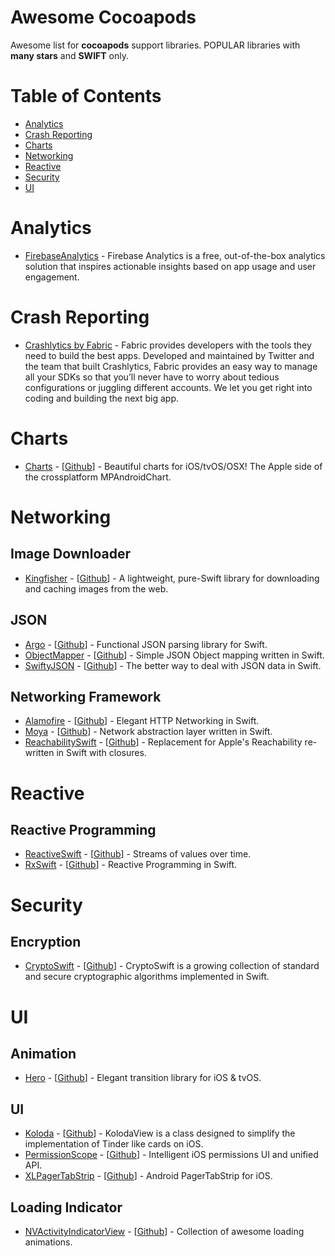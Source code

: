 # Awesome Cocoapods
Awesome list for **cocoapods** support libraries. 
POPULAR libraries with **many stars** and **SWIFT** only.

# Table of Contents
- [Analytics](https://github.com/freeskys/awesome-cocoapods#analytics)
- [Crash Reporting](https://github.com/freeskys/awesome-cocoapods#crash-reporting)
- [Charts](https://github.com/freeskys/awesome-cocoapods#charts)
- [Networking](https://github.com/freeskys/awesome-cocoapods#networking)
- [Reactive](https://github.com/freeskys/awesome-cocoapods#reactive)
- [Security](https://github.com/freeskys/awesome-cocoapods#security)
- [UI](https://github.com/freeskys/awesome-cocoapods#ui)

# Analytics
- [FirebaseAnalytics](https://cocoapods.org/pods/FirebaseAnalytics) - Firebase Analytics is a free, out-of-the-box analytics solution that inspires actionable insights based on app usage and user engagement.

# Crash Reporting
- [Crashlytics by Fabric](https://cocoapods.org/pods/Fabric) - Fabric provides developers with the tools they need to build the best apps. Developed and maintained by Twitter and the team that built Crashlytics, Fabric provides an easy way to manage all your SDKs so that you’ll never have to worry about tedious configurations or juggling different accounts. We let you get right into coding and building the next big app.

# Charts
- [Charts](https://cocoapods.org/pods/Charts) - [[Github](https://github.com/danielgindi/Charts)] - Beautiful charts for iOS/tvOS/OSX! The Apple side of the crossplatform MPAndroidChart.

# Networking

## Image Downloader
- [Kingfisher](https://cocoapods.org/pods/Kingfisher) - [[Github](https://github.com/onevcat/Kingfisher)] - A lightweight, pure-Swift library for downloading and caching images from the web.

## JSON
- [Argo](https://cocoapods.org/pods/Argo) - [[Github](https://github.com/thoughtbot/Argo)] - Functional JSON parsing library for Swift.
- [ObjectMapper](https://cocoapods.org/pods/ObjectMapper) - [[Github](https://github.com/Hearst-DD/ObjectMapper)] - Simple JSON Object mapping written in Swift.
- [SwiftyJSON](https://cocoapods.org/pods/SwiftyJSON) - [[Github](https://github.com/SwiftyJSON/SwiftyJSON)] - The better way to deal with JSON data in Swift.

## Networking Framework
- [Alamofire](https://cocoapods.org/pods/Alamofire) - [[Github](https://github.com/Alamofire/Alamofire)] - Elegant HTTP Networking in Swift.
- [Moya](https://cocoapods.org/pods/Moya) - [[Github](https://github.com/Moya/Moya)] - Network abstraction layer written in Swift.
- [ReachabilitySwift](https://cocoapods.org/pods/ReachabilitySwift) - [[Github](https://github.com/ashleymills/Reachability.swift)] - Replacement for Apple's Reachability re-written in Swift with closures.

# Reactive

## Reactive Programming
- [ReactiveSwift](https://cocoapods.org/pods/ReactiveSwift) - [[Github](https://github.com/ReactiveCocoa/ReactiveSwift)] - Streams of values over time.
- [RxSwift](https://cocoapods.org/pods/RxSwift) - [[Github](https://github.com/ReactiveX/RxSwift)] - Reactive Programming in Swift.

# Security

## Encryption
- [CryptoSwift](https://cocoapods.org/pods/CryptoSwift) - [[Github](https://github.com/krzyzanowskim/CryptoSwift)] - CryptoSwift is a growing collection of standard and secure cryptographic algorithms implemented in Swift.

# UI

## Animation
- [Hero](https://cocoapods.org/pods/Hero) - [[Github](https://github.com/lkzhao/Hero)] - Elegant transition library for iOS & tvOS.

## UI
- [Koloda](https://cocoapods.org/pods/Koloda) - [[Github](https://github.com/Yalantis/Koloda)] - KolodaView is a class designed to simplify the implementation of Tinder like cards on iOS.
- [PermissionScope](https://cocoapods.org/pods/PermissionScope) - [[Github](https://github.com/nickoneill/PermissionScope)] - Intelligent iOS permissions UI and unified API.
- [XLPagerTabStrip](https://cocoapods.org/pods/XLPagerTabStrip) - [[Github](https://github.com/xmartlabs/XLPagerTabStrip)] - Android PagerTabStrip for iOS.

## Loading Indicator
- [NVActivityIndicatorView](https://cocoapods.org/pods/NVActivityIndicatorView) - [[Github](https://github.com/ninjaprox/NVActivityIndicatorView)] - Collection of awesome loading animations.

